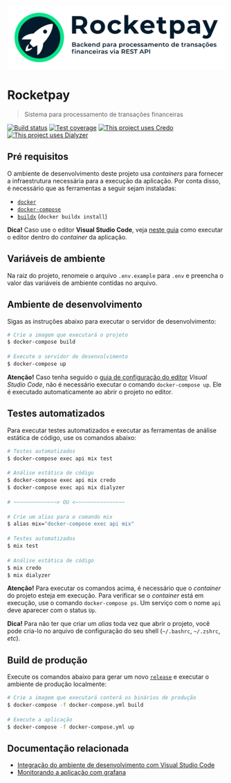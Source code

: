 ![rocketpay logo](priv/static/banner.svg)

# Rocketpay

> Sistema para processamento de transações financeiras

[![Build status](https://img.shields.io/github/workflow/status/cleitonper/rocketpay/Workflow?logo=github-actions&logoColor=white)](https://github.com/cleitonper/rocketpay/actions/workflows/workflow.yml) [![Test coverage](https://img.shields.io/codecov/c/gh/cleitonper/rocketpay?logo=codecov&logoColor=white)](https://codecov.io/gh/cleitonper/rocketpay) [![This project uses Credo](https://img.shields.io/badge/analysis-credo-success?logo=coderwall&logoColor=white)](https://hexdocs.pm/credo/overview.html) [![This project uses Dialyzer](https://img.shields.io/badge/analysis-dialyzer-success?logo=coderwall&logoColor=white)](https://hexdocs.pm/dialyxir/readme.html)


## Pré requisitos
O ambiente de desenvolvimento deste projeto usa *containers* para fornecer a infraestrutura necessária para a execução da aplicação. Por conta disso, é necessário que as ferramentas a seguir sejam instaladas:

  * [`docker`](https://docs.docker.com/get-docker/)
  * [`docker-compose`](https://docs.docker.com/compose/install/)
  * [`buildx`](https://docs.docker.com/buildx/working-with-buildx/#install) (`docker buildx install`)

**Dica!** Caso use o editor **Visual Studio Code**, veja [neste guia](docs/vscode.md) como executar o editor dentro do *container* da aplicação. 


## Variáveis de ambiente
Na raiz do projeto, renomeie o arquivo `.env.example` para `.env` e preencha o valor das variáveis de ambiente contidas no arquivo.


## Ambiente de desenvolvimento
Sigas as instruções abaixo para executar o servidor de desenvolvimento:

```bash
# Crie a imagem que executará o projeto
$ docker-compose build

# Execute o servidor de desenvolvimento
$ docker-compose up
```

**Atenção!** Caso tenha seguido o [guia de configuração do editor](docs/vscode.md) *Visual Studio Code*, não é necessário executar o comando `docker-compose up`. Ele é executado automaticamente ao abrir o projeto no editor.


## Testes automatizados
Para executar testes automatizados e executar as ferramentas de análise estática de código, use os comandos abaixo:

```bash
# Testes automatizados
$ docker-compose exec api mix test

# Análise estática de código
$ docker-compose exec api mix credo
$ docker-compose exec api mix dialyzer

# ~~~~~~~~~~~~~~> OU <~~~~~~~~~~~~~~~~

# Crie um alias para o comando mix
$ alias mix="docker-compose exec api mix"

# Testes automatizados
$ mix test

# Análise estática de código
$ mix credo
$ mix dialyzer
```

**Atenção!** Para executar os comandos acima, é necessário que o *container* do projeto esteja em execução. Para verificar se o *container* está em execução, use o comando `docker-compose ps`. Um serviço com o nome `api` deve aparecer com o status `Up`.

**Dica!** Para não ter que criar um *alias* toda vez que abrir o projeto, você pode cria-lo no arquivo de configuração do seu shell (`~/.bashrc`, `~/.zshrc`, *etc*).


## Build de produção
Execute os comandos abaixo para gerar um novo [`release`](https://hexdocs.pm/phoenix/releases.html) e executar o ambiente de produção localmente:

```bash
# Crie a imagem que executará conterá os binários de produção
$ docker-compose -f docker-compose.yml build

# Execute a aplicação
$ docker-compose -f docker-compose.yml up
```


## Documentação relacionada

  - [Integração do ambiente de desenvolvimento com Visual Studio Code](docs/vscode.md)
  - [Monitorando a aplicação com grafana](docs/monitoring.md)
